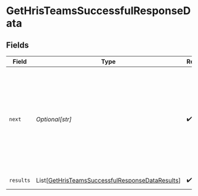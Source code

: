 # GetHrisTeamsSuccessfulResponseData


## Fields

| Field                                                                                                                                   | Type                                                                                                                                    | Required                                                                                                                                | Description                                                                                                                             | Example                                                                                                                                 |
| --------------------------------------------------------------------------------------------------------------------------------------- | --------------------------------------------------------------------------------------------------------------------------------------- | --------------------------------------------------------------------------------------------------------------------------------------- | --------------------------------------------------------------------------------------------------------------------------------------- | --------------------------------------------------------------------------------------------------------------------------------------- |
| `next`                                                                                                                                  | *Optional[str]*                                                                                                                         | :heavy_check_mark:                                                                                                                      | Cursor string that can be passed to the `cursor` query parameter to get the next page. If this is `null`, then there are no more pages. |                                                                                                                                         |
| `results`                                                                                                                               | List[[GetHrisTeamsSuccessfulResponseDataResults](../../models/shared/gethristeamssuccessfulresponsedataresults.md)]                     | :heavy_check_mark:                                                                                                                      | N/A                                                                                                                                     | [object Object]                                                                                                                         |